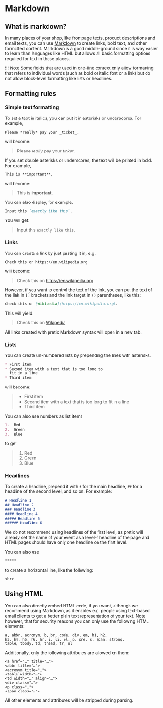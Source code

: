 # Markdown 

## What is markdown?

In many places of your shop, like frontpage texts, product descriptions and email texts, you can use [Markdown](https://en.wikipedia.org/wiki/Markdown) to create links, bold text, and other formatted content. 
Markdown is a good middle-ground since it is way easier to learn than languages like HTML but allows all basic formatting options required for text in those places.

!!! Note
    Some fields that are used in one-line context only allow formatting that refers to individual words (such as bold or italic font or a link) but do not allow block-level formatting like lists or headlines.

## Formatting rules

### Simple text formatting

To set a text in italics, you can put it in asterisks or underscores. 
For example,

``` markdown
Please *really* pay your _ticket_.
```

will become:

> Please *really* pay your *ticket*.

If you set double asterisks or underscores, the text will be printed in bold. 
For example,

``` markdown
This is **important**.
```

will become:

> This is **important**.

You can also display, for example:

``` markdown
Input this `exactly like this`.
```

You will get:

> Input this `exactly like this`.

### Links

You can create a link by just pasting it in, e.g.

``` markdown
Check this on https://en.wikipedia.org
```

will become:

> Check this on <https://en.wikipedia.org>

However, if you want to control the text of the link, you can put the text of the link in `[]` brackets and the link target in `()` parentheses, like this:

``` markdown
Check this on [Wikipedia](https://en.wikipedia.org).
```

This will yield:

> Check this on [Wikipedia](https://en.wikipedia.org)

All links created with pretix Markdown syntax will open in a new tab.

### Lists

You can create un-numbered lists by prepending the lines with asterisks.

``` markdown
* First item
* Second item with a text that is too long to
  fit in a line
* Third item
```

will become:

> -   First item
> -   Second item with a text that is too long to fit in a line
> -   Third item

You can also use numbers as list items

``` markdown
1.  Red
2.  Green
3.  Blue
```

to get

> 1.  Red
> 2.  Green
> 3.  Blue

### Headlines

To create a headline, prepend it with `#` for the main headline, `##` for a headline of the second level, and so on. 
For example:

``` markdown
# Headline 1
## Headline 2
### Headline 3
#### Headline 4
##### Headline 5
###### Headline 6
```

We do not recommend using headlines of the first level, as pretix will already set the name of your event as a level-1 headline of the page and HTML pages should have only one headline on the first level.

You can also use

``` markdown
*****
```

to create a horizontal line, like the following:

```{=html}
<hr>
```
## Using HTML

You can also directly embed HTML code, if you want, although we recommend using Markdown, as it enables e.g. people using text-based email clients to get a better plain text representation of your text. 
Note however, that for security reasons you can only use the following HTML elements:

    a, abbr, acronym, b, br, code, div, em, h1, h2,
    h3, h4, h5, h6, hr, i, li, ol, p, pre, s, span, strong,
    table, tbody, td, thead, tr, ul

Additionally, only the following attributes are allowed on them:

    <a href="…" title="…">
    <abbr title="…">
    <acronym title="…">
    <table width="…">
    <td width="…" align="…">
    <div class="…">
    <p class="…">
    <span class="…">

All other elements and attributes will be stripped during parsing.
